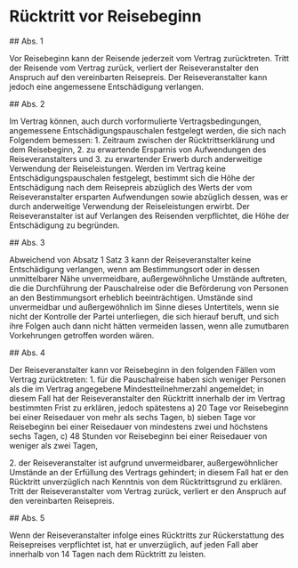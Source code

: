 # Rücktritt vor Reisebeginn



\#\# Abs. 1

 Vor Reisebeginn kann der Reisende jederzeit vom Vertrag zurücktreten. Tritt der Reisende vom Vertrag zurück, verliert der Reiseveranstalter den Anspruch auf den vereinbarten Reisepreis. Der Reiseveranstalter kann jedoch eine angemessene Entschädigung verlangen.

\#\# Abs. 2

 Im Vertrag können, auch durch vorformulierte Vertragsbedingungen, angemessene Entschädigungspauschalen festgelegt werden, die sich nach Folgendem bemessen:  1\.
 Zeitraum zwischen der Rücktrittserklärung und dem Reisebeginn,
 2\.
 zu erwartende Ersparnis von Aufwendungen des Reiseveranstalters und
 3\.
 zu erwartender Erwerb durch anderweitige Verwendung der Reiseleistungen.
Werden im Vertrag keine Entschädigungspauschalen festgelegt, bestimmt sich die Höhe der Entschädigung nach dem Reisepreis abzüglich des Werts der vom Reiseveranstalter ersparten Aufwendungen sowie abzüglich dessen, was er durch anderweitige Verwendung der Reiseleistungen erwirbt. Der Reiseveranstalter ist auf Verlangen des Reisenden verpflichtet, die Höhe der Entschädigung zu begründen.

\#\# Abs. 3

 Abweichend von Absatz 1 Satz 3 kann der Reiseveranstalter keine Entschädigung verlangen, wenn am Bestimmungsort oder in dessen unmittelbarer Nähe unvermeidbare, außergewöhnliche Umstände auftreten, die die Durchführung der Pauschalreise oder die Beförderung von Personen an den Bestimmungsort erheblich beeinträchtigen. Umstände sind unvermeidbar und außergewöhnlich im Sinne dieses Untertitels, wenn sie nicht der Kontrolle der Partei unterliegen, die sich hierauf beruft, und sich ihre Folgen auch dann nicht hätten vermeiden lassen, wenn alle zumutbaren Vorkehrungen getroffen worden wären.

\#\# Abs. 4

 Der Reiseveranstalter kann vor Reisebeginn in den folgenden Fällen vom Vertrag zurücktreten:  1\.
 für die Pauschalreise haben sich weniger Personen als die im Vertrag angegebene Mindestteilnehmerzahl angemeldet; in diesem Fall hat der Reiseveranstalter den Rücktritt innerhalb der im Vertrag bestimmten Frist zu erklären, jedoch spätestens  a)
 20 Tage vor Reisebeginn bei einer Reisedauer von mehr als sechs Tagen,
 b)
 sieben Tage vor Reisebeginn bei einer Reisedauer von mindestens zwei und höchstens sechs Tagen,
 c)
 48 Stunden vor Reisebeginn bei einer Reisedauer von weniger als zwei Tagen,

 2\.
 der Reiseveranstalter ist aufgrund unvermeidbarer, außergewöhnlicher Umstände an der Erfüllung des Vertrags gehindert; in diesem Fall hat er den Rücktritt unverzüglich nach Kenntnis von dem Rücktrittsgrund zu erklären.
Tritt der Reiseveranstalter vom Vertrag zurück, verliert er den Anspruch auf den vereinbarten Reisepreis.

\#\# Abs. 5

 Wenn der Reiseveranstalter infolge eines Rücktritts zur Rückerstattung des Reisepreises verpflichtet ist, hat er unverzüglich, auf jeden Fall aber innerhalb von 14 Tagen nach dem Rücktritt zu leisten. 

